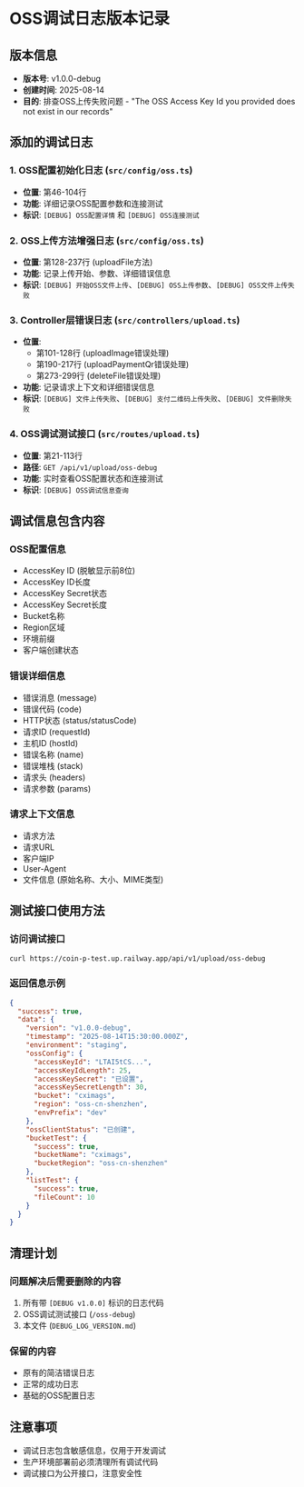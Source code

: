 # OSS调试日志版本记录

## 版本信息
- **版本号**: v1.0.0-debug
- **创建时间**: 2025-08-14
- **目的**: 排查OSS上传失败问题 - "The OSS Access Key Id you provided does not exist in our records"

## 添加的调试日志

### 1. OSS配置初始化日志 (`src/config/oss.ts`)
- **位置**: 第46-104行
- **功能**: 详细记录OSS配置参数和连接测试
- **标识**: `[DEBUG] OSS配置详情` 和 `[DEBUG] OSS连接测试`

### 2. OSS上传方法增强日志 (`src/config/oss.ts`)
- **位置**: 第128-237行 (uploadFile方法)
- **功能**: 记录上传开始、参数、详细错误信息
- **标识**: `[DEBUG] 开始OSS文件上传`、`[DEBUG] OSS上传参数`、`[DEBUG] OSS文件上传失败`

### 3. Controller层错误日志 (`src/controllers/upload.ts`)
- **位置**: 
  - 第101-128行 (uploadImage错误处理)
  - 第190-217行 (uploadPaymentQr错误处理)  
  - 第273-299行 (deleteFile错误处理)
- **功能**: 记录请求上下文和详细错误信息
- **标识**: `[DEBUG] 文件上传失败`、`[DEBUG] 支付二维码上传失败`、`[DEBUG] 文件删除失败`

### 4. OSS调试测试接口 (`src/routes/upload.ts`)
- **位置**: 第21-113行
- **路径**: `GET /api/v1/upload/oss-debug`
- **功能**: 实时查看OSS配置状态和连接测试
- **标识**: `[DEBUG] OSS调试信息查询`

## 调试信息包含内容

### OSS配置信息
- AccessKey ID (脱敏显示前8位)
- AccessKey ID长度
- AccessKey Secret状态
- AccessKey Secret长度
- Bucket名称
- Region区域
- 环境前缀
- 客户端创建状态

### 错误详细信息
- 错误消息 (message)
- 错误代码 (code)
- HTTP状态 (status/statusCode)
- 请求ID (requestId)
- 主机ID (hostId)
- 错误名称 (name)
- 错误堆栈 (stack)
- 请求头 (headers)
- 请求参数 (params)

### 请求上下文信息
- 请求方法
- 请求URL
- 客户端IP
- User-Agent
- 文件信息 (原始名称、大小、MIME类型)

## 测试接口使用方法

### 访问调试接口
```bash
curl https://coin-p-test.up.railway.app/api/v1/upload/oss-debug
```

### 返回信息示例
```json
{
  "success": true,
  "data": {
    "version": "v1.0.0-debug",
    "timestamp": "2025-08-14T15:30:00.000Z",
    "environment": "staging",
    "ossConfig": {
      "accessKeyId": "LTAI5tCS...",
      "accessKeyIdLength": 25,
      "accessKeySecret": "已设置",
      "accessKeySecretLength": 30,
      "bucket": "cximags",
      "region": "oss-cn-shenzhen",
      "envPrefix": "dev"
    },
    "ossClientStatus": "已创建",
    "bucketTest": {
      "success": true,
      "bucketName": "cximags",
      "bucketRegion": "oss-cn-shenzhen"
    },
    "listTest": {
      "success": true,
      "fileCount": 10
    }
  }
}
```

## 清理计划

### 问题解决后需要删除的内容
1. 所有带 `[DEBUG v1.0.0]` 标识的日志代码
2. OSS调试测试接口 (`/oss-debug`)
3. 本文件 (`DEBUG_LOG_VERSION.md`)

### 保留的内容
- 原有的简洁错误日志
- 正常的成功日志
- 基础的OSS配置日志

## 注意事项
- 调试日志包含敏感信息，仅用于开发调试
- 生产环境部署前必须清理所有调试代码
- 调试接口为公开接口，注意安全性
